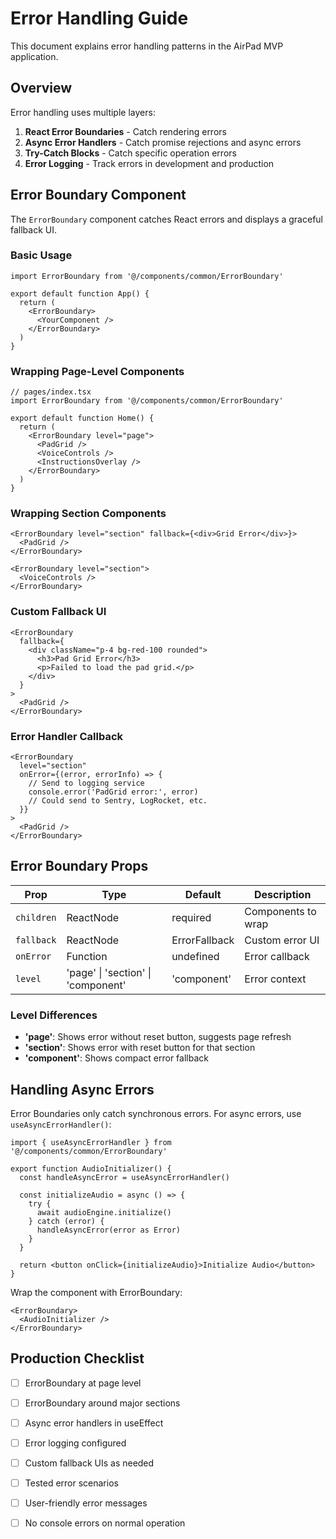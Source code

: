 # Error Handling Guide

This document explains error handling patterns in the AirPad MVP application.

## Overview

Error handling uses multiple layers:
1. **React Error Boundaries** - Catch rendering errors
2. **Async Error Handlers** - Catch promise rejections and async errors
3. **Try-Catch Blocks** - Catch specific operation errors
4. **Error Logging** - Track errors in development and production

## Error Boundary Component

The `ErrorBoundary` component catches React errors and displays a graceful fallback UI.

### Basic Usage

```tsx
import ErrorBoundary from '@/components/common/ErrorBoundary'

export default function App() {
  return (
    <ErrorBoundary>
      <YourComponent />
    </ErrorBoundary>
  )
}
```

### Wrapping Page-Level Components

```tsx
// pages/index.tsx
import ErrorBoundary from '@/components/common/ErrorBoundary'

export default function Home() {
  return (
    <ErrorBoundary level="page">
      <PadGrid />
      <VoiceControls />
      <InstructionsOverlay />
    </ErrorBoundary>
  )
}
```

### Wrapping Section Components

```tsx
<ErrorBoundary level="section" fallback={<div>Grid Error</div>}>
  <PadGrid />
</ErrorBoundary>

<ErrorBoundary level="section">
  <VoiceControls />
</ErrorBoundary>
```

### Custom Fallback UI

```tsx
<ErrorBoundary
  fallback={
    <div className="p-4 bg-red-100 rounded">
      <h3>Pad Grid Error</h3>
      <p>Failed to load the pad grid.</p>
    </div>
  }
>
  <PadGrid />
</ErrorBoundary>
```

### Error Handler Callback

```tsx
<ErrorBoundary
  level="section"
  onError={(error, errorInfo) => {
    // Send to logging service
    console.error('PadGrid error:', error)
    // Could send to Sentry, LogRocket, etc.
  }}
>
  <PadGrid />
</ErrorBoundary>
```

## Error Boundary Props

| Prop | Type | Default | Description |
|------|------|---------|-------------|
| `children` | ReactNode | required | Components to wrap |
| `fallback` | ReactNode | ErrorFallback | Custom error UI |
| `onError` | Function | undefined | Error callback |
| `level` | 'page' \| 'section' \| 'component' | 'component' | Error context |

### Level Differences

- **'page'**: Shows error without reset button, suggests page refresh
- **'section'**: Shows error with reset button for that section
- **'component'**: Shows compact error fallback

## Handling Async Errors

Error Boundaries only catch synchronous errors. For async errors, use `useAsyncErrorHandler()`:

```tsx
import { useAsyncErrorHandler } from '@/components/common/ErrorBoundary'

export function AudioInitializer() {
  const handleAsyncError = useAsyncErrorHandler()

  const initializeAudio = async () => {
    try {
      await audioEngine.initialize()
    } catch (error) {
      handleAsyncError(error as Error)
    }
  }

  return <button onClick={initializeAudio}>Initialize Audio</button>
}
```

Wrap the component with ErrorBoundary:

```tsx
<ErrorBoundary>
  <AudioInitializer />
</ErrorBoundary>
```

## Production Checklist

- [ ] ErrorBoundary at page level
- [ ] ErrorBoundary around major sections
- [ ] Async error handlers in useEffect
- [ ] Error logging configured
- [ ] Custom fallback UIs as needed
- [ ] Tested error scenarios
- [ ] User-friendly error messages
- [ ] No console errors on normal operation


